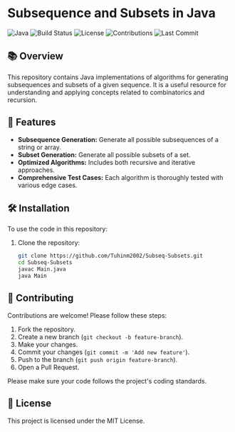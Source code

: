 # Subsequence and Subsets in Java

![Java](https://img.shields.io/badge/Java-ED8B00?style=for-the-badge&logo=java&logoColor=white)
![Build Status](https://img.shields.io/github/actions/workflow/status/your-username/your-repo-name/ci.yml?branch=main&style=for-the-badge)
![License](https://img.shields.io/github/license/your-username/your-repo-name?style=for-the-badge)
![Contributions](https://img.shields.io/badge/contributions-welcome-brightgreen?style=for-the-badge)
![Last Commit](https://img.shields.io/github/last-commit/your-username/your-repo-name?style=for-the-badge)

## 📚 Overview

This repository contains Java implementations of algorithms for generating subsequences and subsets of a given sequence. It is a useful resource for understanding and applying concepts related to combinatorics and recursion.

## 🚀 Features

- **Subsequence Generation:** Generate all possible subsequences of a string or array.
- **Subset Generation:** Generate all possible subsets of a set.
- **Optimized Algorithms:** Includes both recursive and iterative approaches.
- **Comprehensive Test Cases:** Each algorithm is thoroughly tested with various edge cases.

## 🛠️ Installation

To use the code in this repository:

1. Clone the repository:
   ```bash
   git clone https://github.com/Tuhinm2002/Subseq-Subsets.git
   cd Subseq-Subsets
   javac Main.java
   java Main


## 🤝 Contributing

Contributions are welcome! Please follow these steps:

1. Fork the repository.
2. Create a new branch (`git checkout -b feature-branch`).
3. Make your changes.
4. Commit your changes (`git commit -m 'Add new feature'`).
5. Push to the branch (`git push origin feature-branch`).
6. Open a Pull Request.

Please make sure your code follows the project's coding standards.

## 📝 **License**
This project is licensed under the MIT License.
